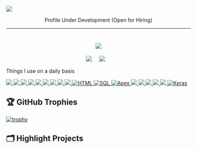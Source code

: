 ![](https://komarev.com/ghpvc/?username=SSDihan&style=for-the-badge)
 
<!-- ================================================================================================================================================================ -->
<!-- <div align="center">
<img src="https://github.com/Ileriayo/ileriayo/blob/master/images/header.gif" alt="header"/>
</div>
-->
<p align="center"> Profile Under Development (Open for Hiring)</p>
<hr>
<!-- ================================================================================================================================================================ -->
 
<!-- ================================================================================================================================================================ -->
 
<h1 align="center">
<a href="https://git.io/typing-svg">
<img src="https://readme-typing-svg.herokuapp.com/?lines=Hello,+There!+👋;I+am+Shahriar+Sadman😎..;Nice+to+meet+you😁!&center=true&size=30">
</a>
</h1>
 
<p align="center">
<a target="_blank"href="https://www.linkedin.com/in/shahriar-sadman-dihan-3950aa222/"><img src="https://img.shields.io/badge/linkedin-%230077B5.svg?&style=for-the-badge&logo=linkedin&logoColor=white" /></a>&nbsp;&nbsp;&nbsp;&nbsp;
<a href="mailto:shahriarsadmandihan2016@gmail.com"><img src="https://img.shields.io/badge/gmail-%23D14836.svg?&style=for-the-badge&logo=gmail&logoColor=white" /></a>&nbsp;&nbsp;&nbsp;&nbsp;
</p>
 
  
<!-- ================================================================================================================================================================ -->
Things I use on a daily basis
 
<p align="left">
<a href="https://github.com/SSDihan">
<img src="https://readme-components.vercel.app/api?component=logo&fill=black&logo=python&animation=pulse&svgfill=3776ab">
</a>
<a href="https://github.com/SSDihan">
<img src="https://readme-components.vercel.app/api?component=logo&fill=black&logo=tensorflow&svgfill=ff6f00">
</a>
<a href="https://github.com/SSDihan">
<img src="https://readme-components.vercel.app/api?component=logo&fill=black&logo=pytorch&svgfill=ee4c2c">
</a>
<a href="https://github.com/SSDihan">
<img src="https://readme-components.vercel.app/api?component=logo&fill=black&logo=pandas&svgfill=150458">
</a>
<a href="https://github.com/SSDihan">
<img src="https://readme-components.vercel.app/api?component=logo&fill=black&logo=numpy&svgfill=013243">
</a>
<a href="https://github.com/SSDihan">
<img src="https://readme-components.vercel.app/api?component=logo&fill=black&logo=jupyter&svgfill=f37626">
</a>
<a href="https://github.com/SSDihan">
<img src="https://readme-components.vercel.app/api?component=logo&fill=black&logo=canva&svgfill=f25425">
</a>
<a href="https://github.com/SSDihan">
<img src="https://readme-components.vercel.app/api?component=logo&fill=black&logo=googlecloud&svgfill=f25425">
</a>
<a href="https://github.com/SSDihan">
<img src="https://readme-components.vercel.app/api?component=logo&fill=black&logo=c&animation=spin&svgfill=15d8fe">  
</a>
<a href="https://github.com/SSDihan">
<img src="https://readme-components.vercel.app/api?component=logo&fill=black&logo=html5&svgfill=15d8fe" alt="HTML">
</a>
<a href="https://github.com/SSDihan">
<img src="https://readme-components.vercel.app/api?component=logo&fill=black&logo=mysql&svgfill=15d8fe" alt="SQL">
</a>
<a href="https://github.com/SSDihan">
<img src="https://readme-components.vercel.app/api?component=logo&fill=black&logo=oracle&svgfill=15d8fe" alt="Apex">
</a>
<a href="https://github.com/SSDihan">
<img src="https://readme-components.vercel.app/api?component=logo&fill=black&logo=CSS3&svgfill=028dd1">
</a>
<a href="https://github.com/SSDihan">
<img src="https://readme-components.vercel.app/api?component=logo&fill=black&logo=github&svgfill=028dd1">
</a>
<a href="https://github.com/SSDihan">
<img src="https://readme-components.vercel.app/api?component=logo&fill=black&logo=amazonaws&svgfill=028dd1">
</a>
<a href="https://github.com/SSDihan">
<img src="https://readme-components.vercel.app/api?component=logo&fill=black&logo=jupyter&svgfill=f37626">
</a>
<a href="https://github.com/SSDihan">
<img src="https://readme-components.vercel.app/api?component=logo&fill=black&logo=mongodb">
</a>
<a href="https://github.com/SSDihan">
<img src="https://readme-components.vercel.app/api?component=logo&fill=black&logo=keras" alt="Keras" >
</a>
</p>
<!-- ================================================================================================================================================================ -->
 
## 🏆 GitHub Trophies
 
[![trophy](https://github-profile-trophy.vercel.app/?username=SSDihan&theme=nord&column=7)](https://github.com/ryo-ma/github-profile-trophy)
 
## 🗂️ Highlight Projects
 
<!--
<a href="https://github.com/SSDihan/SSDihan">
<img align="center" src="https://github-readme-stats.vercel.app/api/pin/?username=SSDihan&repo=Laryngeal-Cancer-Detection-and-Classification-Using-Deep-Learning-on-Histopathological-Images &show_icons=true&line_height=27&title_color=6aa6f8&text_color=8a919a&icon_color=6aa6f8&bg_color=22272e" alt="project1" />
</a>
 
<a href="https://github.com/SSDihan/SSDihan">
<img align="center" src="https://github-readme-stats.vercel.app/api/pin/?username=SSDihan&repo=JAVA-SORCE-CODE-SUMMARIZATION &show_icons=true&line_height=27&title_color=6aa6f8&text_color=8a919a&icon_color=6aa6f8&bg_color=22272e" alt="project2" />
</a>
-->
 
<!-- ================================================================================================================================================================ -->
 
 
<!--
**SSDihan/SSDihan** is a ✨ _special_ ✨ repository because its `README.md` (this file) appears on your GitHub profile.
 
Here are some ideas to get you started:
 
- 🔭 I’m currently working on ...
- 🌱 I’m currently learning ...
- 👯 I’m looking to collaborate on ...
- 🤔 I’m looking for help with ...
- 💬 Ask me about ...
- 📫 How to reach me: ...
- 😄 Pronouns: ...
- ⚡ Fun fact: ...
-->
